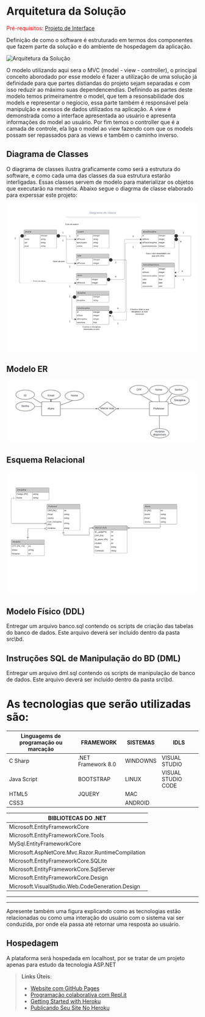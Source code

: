 # Arquitetura da Solução

<span style="color:red">Pré-requisitos: <a href="3-Projeto de Interface.md"> Projeto de Interface</a></span>

Definição de como o software é estruturado em termos dos componentes que fazem parte da solução e do ambiente de hospedagem da aplicação.

![Arquitetura da Solução](img/arch-back.JPG)

O modelo utilizando aqui sera o MVC (model - view - controller), o principal conceito aborodado por esse modelo é fazer a utilização de uma solução já definidade para que partes distiandas do projeto sejam separadas e com isso reduzir ao máximo suas dependencendias.
Definindo as partes deste modelo temos primeiramentre o model, que tem a resonsabilidade dos models e representar o negíocio, essa parte também é responsável pela manipulção e acessos de dados utilizados na aplicação. A view é demonstrada como a interface apresentada ao usuário e apresenta informações do model ao usuário. Por fim temos o controller que é a camada de controle, ela liga o model ao view fazendo com que os models possam ser repassados para as views e também o caminho inverso.

## Diagrama de Classes

O diagrama de classes ilustra graficamente como será a estrutura do software, e como cada uma das classes da sua estrutura estarão interligadas. Essas classes servem de modelo para materializar os objetos que executarão na memória.
Abaixo segue o diagrma de classe elaborado para experssar este projeto:

![Diagram de Classe](img/diagramaDeClasseUml.jpeg)



## Modelo ER

![Modelo ER](img/mer.png)

## Esquema Relacional

![Esquema relacional](img/relacionamento.png)

## Modelo Físico (DDL)

Entregar um arquivo banco.sql contendo os scripts de criação das tabelas do banco de dados. Este arquivo deverá ser incluído dentro da pasta src\bd.

## Instruções SQL de Manipulação do BD (DML)

Entregar um arquivo dml.sql contendo os scripts de manipulação de banco de dados. Este arquivo deverá ser incluído dentro da pasta src\bd.



# As tecnologias que serão utilizadas são:
| Linguagems de programação ou marcação  | FRAMEWORK           | SISTEMAS      | IDLS               |           
|     -------------                      | -------------       | ------------- | -------------      |       
| C Sharp                                | .NET Framework 8.0  |  WINDOWNS     |  VISUAL STUDIO     |       
| Java Script                            |   BOOTSTRAP         |  LINUX        | VISUAL STUDIO CODE | 
| HTML5                                  |  JQUERY             |  MAC          |                    | 
| CSS3                                   |                     |  ANDROID      |                    | 


| BIBLIOTECAS DO .NET                               |           
|        -------------                              |
| Microsoft.EntityFrameworkCore                     |
| Microsoft.EntityFrameworkCore.Tools               |
| MySql.EntityFrameworkCore                         |
| Microsoft.AspNetCore.Mvc.Razor.RuntimeCompilation |
| Microsoft.EntityFrameworkCore.SQLite              |
| Microsoft.EntityFrameworkCore.SqlServer           |
| Microsoft.EntityFrameworkCore.Design              |
| Microsoft.VisualStudio.Web.CodeGeneration.Design  |


---


---
Apresente também uma figura explicando como as tecnologias estão relacionadas ou como uma interação do usuário com o sistema vai ser conduzida, por onde ela passa até retornar uma resposta ao usuário.

## Hospedagem

A plataforma será hospedada em localhost, por se tratar de um projeto apenas para estudo da tecnologia ASP.NET

> **Links Úteis**:
>
> -  [Website com GitHub Pages](https://pages.github.com/)
> -  [Programação colaborativa com Repl.it](https://repl.it/)
> -  [Getting Started with Heroku](https://devcenter.heroku.com/start)
> -  [Publicando Seu Site No Heroku](http://pythonclub.com.br/publicando-seu-hello-world-no-heroku.html)
